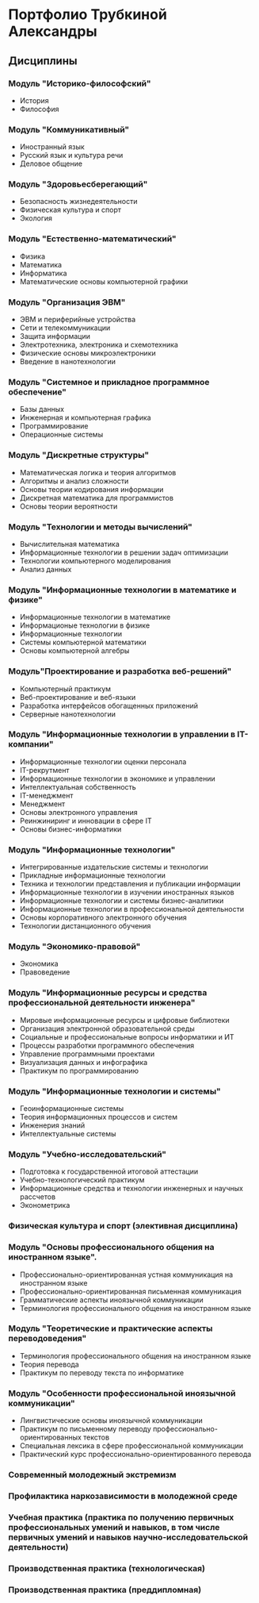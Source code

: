 # Портфолио Трубкиной Александры

## Дисциплины

### Модуль "Историко-философский"

  - История
  - Философия

### Модуль "Коммуникативный"

  - Иностранный язык
  - Русский язык и культура речи
  - Деловое общение

### Модуль "Здоровьесберегающий"

  - Безопасность жизнедеятельности
  - Физическая культура и спорт
  - Экология

### Модуль "Естественно-математический"

  - Физика
  - Математика
  - Информатика
  - Математические основы компьютерной графики

### Модуль "Организация ЭВМ"

  - ЭВМ и периферийные устройства
  - Сети и телекоммуникации
  - Защита информации
  - Электротехника, электроника и схемотехника
  - Физические основы микроэлектроники
  - Введение в нанотехнологии

### Модуль "Системное и прикладное программное обеспечение"

  - Базы данных
  - Инженерная и компьютерная графика
  - Программирование
  - Операционные системы

### Модуль "Дискретные структуры"

  - Математическая логика и теория алгоритмов
  - Алгоритмы и анализ сложности
  - Основы теории кодирования информации
  - Дискретная математика для программистов
  - Основы теории вероятности

### Модуль "Технологии и методы вычислений"

  - Вычислительная математика
  - Информационные технологии в решении задач оптимизации
  - Технологии компьютерного моделирования
  - Анализ данных

### Модуль "Информационные технологии в математике и физике"

  - Информационные технологии в математике
  - Информационые технологии в физике
  - Информационные технологии
  - Системы компьютерной математики
  - Основы компьютерной алгебры

### Модуль"Проектирование и разработка веб-решений"

  - Компьютерный практикум
  - Веб-проектирование и веб-языки
  - Разработка интерфейсов обогащенных приложений
  - Серверные нанотехнологии

### Модуль "Информационные технологии в управлении в IT-компании"

  - Информационные технологии оценки персонала
  - IT-рекрутмент
  - Информационные технологии в экономике и управлении
  - Интеллектуальная собственность
  - IT-менеджмент
  - Менеджмент
  - Основы электронного управления
  - Реинжиниринг и инновации в сфере IT
  - Основы бизнес-информатики

### Модуль "Информационные технологии"

  - Интегрированные издательские системы и технологии
  - Прикладные информационные технологии
  - Техника и технологии представления и публикации информации
  - Информационные технологии в изучении иностранных языков
  - Информационные технологии и системы бизнес-аналитики
  - Информационные технологии в профессиональной деятельности
  - Основы корпоративного электронного обучения
  - Технологии дистанционного обучения

### Модуль "Экономико-правовой"

  - Экономика
  - Правоведение

### Модуль "Информационные ресурсы и средства профессиональной деятельности инженера"

  - Мировые информационные ресурсы и цифровые библиотеки
  - Организация электронной образовательной среды
  - Социальные и профессиональные вопросы информатики и ИТ
  - Процессы разработки программного обеспечения
  - Управление программными проектами
  - Визуализация данных и инфографика
  - Практикум по программированию

### Модуль "Информационные технологии и системы"

  - Геоинформационные системы
  - Теория информационных процессов и систем
  - Инженерия знаний
  - Интеллектуальные системы

### Модуль "Учебно-исследовательский"

  - Подготовка к государственной итоговой аттестации
  - Учебно-технологический практикум
  - Информационные средства и технологии инженерных и научных рассчетов
  - Эконометрика

### Физическая культура и спорт (элективная дисциплина)

### Модуль "Основы профессионального общения на иностранном языке".

  - Профессионально-ориентированная устная коммуникация на иностранном языке
  - Профессионально-ориентированная письменная коммуникация
  - Грамматические аспекты иноязычной коммуникации
  - Терминология профессионального общения на иностранном языке

### Модуль "Теоретические и практичеcкие аспекты переводоведения"

  - Терминология профессионального общения на иностранном языке
  - Теория перевода
  - Практикум по переводу текста по информатике

### Модуль "Особенности профеcсиональной иноязычной коммуникации"

  - Лингвистические основы иноязычной коммуникации
  - Практикум по письменному переводу профессионально-ориентированных текстов
  - Специальная лексика в сфере профессиональной коммуникации
  - Практический курс профессионально-ориентированного перевода

### Современный молодежный экстремизм

### Профилактика наркозависимости в молодежной среде

### Учебная практика (практика по получению первичных профессиональных умений и навыков, в том числе первичных умений и навыков научно-исследовательской деятельности)

### Производственная практика (технологическая)

### Производственная практика (преддипломная)
